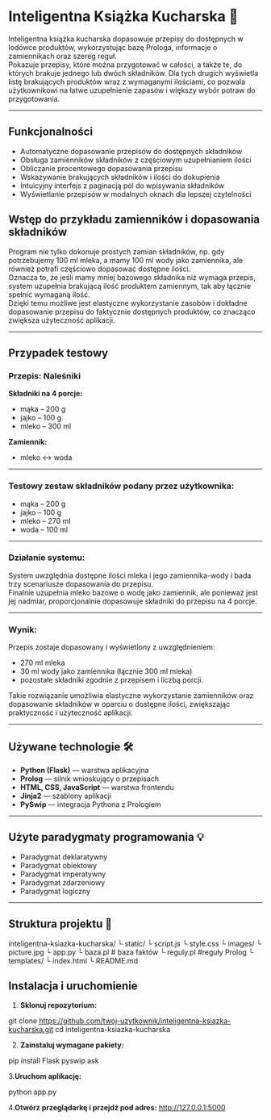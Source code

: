 # Inteligentna Książka Kucharska 🍳

Inteligentna książka kucharska dopasowuje przepisy do dostępnych w lodówce produktów, wykorzystując bazę Prologa, informacje o zamiennikach oraz szereg reguł.  
Pokazuje przepisy, które można przygotować w całości, a także te, do których brakuje jednego lub dwóch składników.
Dla tych drugich wyświetla listę brakujących produktów wraz z wymaganymi ilościami, co pozwala użytkownikowi na łatwe uzupełnienie zapasów i większy wybór potraw do przygotowania.

---

## Funkcjonalności

- Automatyczne dopasowanie przepisów do dostępnych składników  
- Obsługa zamienników składników z częściowym uzupełnianiem ilości  
- Obliczanie procentowego dopasowania przepisu  
- Wskazywanie brakujących składników i ilości do dokupienia  
- Intuicyjny interfejs z paginacją pól do wpisywania składników  
- Wyświetlanie przepisów w modalnych oknach dla lepszej czytelności  

## Wstęp do przykładu zamienników i dopasowania składników

Program nie tylko dokonuje prostych zamian składników, np. gdy potrzebujemy 100 ml mleka, a mamy 100 ml wody jako zamiennika, ale również potrafi częściowo dopasować dostępne ilości.  
Oznacza to, że jeśli mamy mniej bazowego składnika niż wymaga przepis, system uzupełnia brakującą ilość produktem zamiennym, tak aby łącznie spełnić wymaganą ilość.  
Dzięki temu możliwe jest elastyczne wykorzystanie zasobów i dokładne dopasowanie przepisu do faktycznie dostępnych produktów, co znacząco zwiększa użyteczność aplikacji.

---

## Przypadek testowy

### Przepis: Naleśniki

**Składniki na 4 porcje:**

- mąka – 200 g  
- jajko – 100 g  
- mleko – 300 ml  

**Zamiennik:**  
- mleko ↔ woda

---

### Testowy zestaw składników podany przez użytkownika:

- mąka – 200 g  
- jajko – 100 g  
- mleko – 270 ml  
- woda – 100 ml

---

### Działanie systemu:

System uwzględnia dostępne ilości mleka i jego zamiennika-wody i bada trzy scenariusze dopasowania do przepisu.  
 Finalnie uzupełnia mleko bazowe o wodę jako zamiennik, ale ponieważ jest jej nadmiar, proporcjonalnie dopasowuje składniki do przepisu na 4 porcje.

---

### Wynik:

Przepis zostaje dopasowany i wyświetlony z uwzględnieniem:  
- 270 ml mleka  
- 30 ml wody jako zamiennika (łącznie 300 ml mleka)  
- pozostałe składniki zgodnie z przepisem i liczbą porcji.

Takie rozwiązanie umożliwia elastyczne wykorzystanie zamienników oraz dopasowanie składników w oparciu o dostępne ilości, zwiększając praktyczność i użyteczność aplikacji.

---

## Używane technologie 🛠

- **Python (Flask)** — warstwa aplikacyjna  
- **Prolog** — silnik wnioskujący o przepisach  
- **HTML, CSS, JavaScript** — warstwa frontendu  
- **Jinja2** — szablony aplikacji  
- **PySwip** — integracja Pythona z Prologiem  

---

## Użyte paradygmaty programowania 💡

- Paradygmat deklaratywny  
- Paradygmat obiektowy  
- Paradygmat imperatywny  
- Paradygmat zdarzeniowy  
- Paradygmat logiczny  

---

## Struktura projektu 📁

inteligentna-ksiazka-kucharska/
 └ static/
    └ script.js
    └ style.css
    └ images/
      └ picture.jpg
 └ app.py
 └ baza.pl   # baza faktów
 └ reguly.pl #reguły Prolog
 └ templates/
    └ index.html 
 └ README.md

 ## Instalacja i uruchomienie

1. **Sklonuj repozytorium:**

git clone https://github.com/twoj-uzytkownik/inteligentna-ksiazka-kucharska.git
cd inteligentna-ksiazka-kucharska

2. **Zainstaluj wymagane pakiety:**

pip install Flask pyswip ask

3.**Uruchom aplikację:**

python app.py

4.**Otwórz przeglądarkę i przejdź pod adres:**
http://127.0.0.1:5000

 

